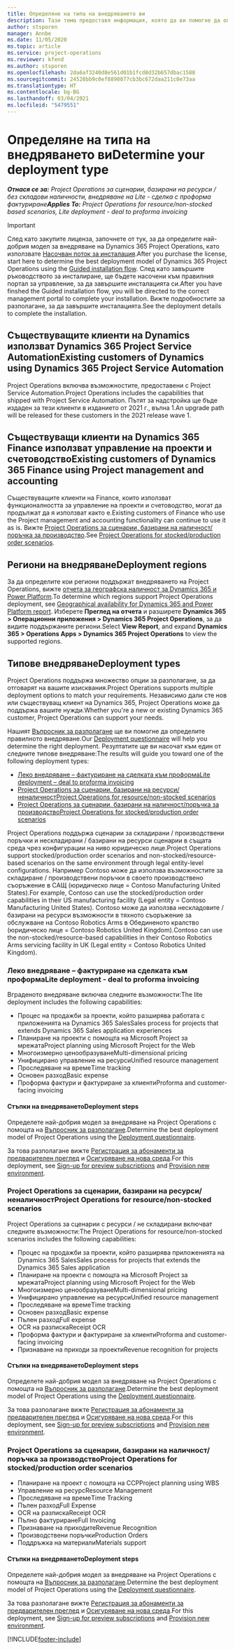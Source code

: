 ```yaml
---
title: Определяне на типа на внедряването ви
description: Тази тема предоставя информация, която да ви помогне да определите правилния тип на внедряване за Project Operations за фирмата си.
author: stsporen
manager: Annbe
ms.date: 11/05/2020
ms.topic: article
ms.service: project-operations
ms.reviewer: kfend
ms.author: stsporen
ms.openlocfilehash: 2da6af3240d8e561d01b1fcd8d32b657dbac1588
ms.sourcegitcommit: 24528bb9c0ef8898077cb3bc672daa211c0e73aa
ms.translationtype: HT
ms.contentlocale: bg-BG
ms.lasthandoff: 03/04/2021
ms.locfileid: "5479551"
---
```

# <a name="determine-your-deployment-type"></a><span data-ttu-id="fc899-103">Определяне на типа на внедряването ви</span><span class="sxs-lookup"><span data-stu-id="fc899-103">Determine your deployment type</span></span>

<span data-ttu-id="fc899-104">_**Отнася се за:** Project Operations за сценарии, базирани на ресурси / без складови наличности, внедряване на Lite - сделка с проформа фактуриране_</span><span class="sxs-lookup"><span data-stu-id="fc899-104">_**Applies To:** Project Operations for resource/non-stocked based scenarios, Lite deployment - deal to proforma invoicing_</span></span>

> [!IMPORTANT]
> <span data-ttu-id="fc899-105">След като закупите лиценза, започнете от тук, за да определите най-добрия модел за внедряване на Dynamics 365 Project Operations, като използвате [Насочван поток за инсталация](https://aka.ms/provisionprojectoperations).</span><span class="sxs-lookup"><span data-stu-id="fc899-105">After you purchase the license, start here to determine the best deployment model of Dynamics 365 Project Operations using the [Guided installation flow](https://aka.ms/provisionprojectoperations).</span></span>
> <span data-ttu-id="fc899-106">След като завършите ръководството за инсталиране, ще бъдете насочени към правилния портал за управление, за да завършите инсталацията си.</span><span class="sxs-lookup"><span data-stu-id="fc899-106">After you have finshed the Guided installation flow, you will be directed to the correct management portal to complete your installation.</span></span> <span data-ttu-id="fc899-107">Вижте подробностите за разполагане, за да завършите инсталацията.</span><span class="sxs-lookup"><span data-stu-id="fc899-107">See the deployment details to complete the installation.</span></span>


## <a name="existing-customers-of-dynamics-using-dynamics-365-project-service-automation"></a><span data-ttu-id="fc899-108">Съществуващите клиенти на Dynamics използват Dynamics 365 Project Service Automation</span><span class="sxs-lookup"><span data-stu-id="fc899-108">Existing customers of Dynamics using Dynamics 365 Project Service Automation</span></span>
<span data-ttu-id="fc899-109">Project Operations включва възможностите, предоставени с Project Service Automation.</span><span class="sxs-lookup"><span data-stu-id="fc899-109">Project Operations includes the capabilities that shipped with Project Service Automation.</span></span> <span data-ttu-id="fc899-110">Пътят за надстройка ще бъде издаден за тези клиенти в изданието от 2021 г., вълна 1.</span><span class="sxs-lookup"><span data-stu-id="fc899-110">An upgrade path will be released for these customers in the 2021 release wave 1.</span></span>

## <a name="existing-customers-of-dynamics-365-finance-using-project-management-and-accounting"></a><span data-ttu-id="fc899-111">Съществуващи клиенти на Dynamics 365 Finance използват управление на проекти и счетоводство</span><span class="sxs-lookup"><span data-stu-id="fc899-111">Existing customers of Dynamics 365 Finance using Project management and accounting</span></span> 

<span data-ttu-id="fc899-112">Съществуващите клиенти на Finance, които използват функционалността за управление на проекти и счетоводство, могат да продължат да я използват както е.</span><span class="sxs-lookup"><span data-stu-id="fc899-112">Existing customers of Finance who use the Project management and accounting functionality can continue to use it as is.</span></span> <span data-ttu-id="fc899-113">Вижте [Project Operations за сценарии, базирани на наличност/поръчка за производство](#pma).</span><span class="sxs-lookup"><span data-stu-id="fc899-113">See [Project Operations for stocked/production order scenarios](#pma).</span></span>


## <a name="deployment-regions"></a><span data-ttu-id="fc899-114">Региони на внедряване</span><span class="sxs-lookup"><span data-stu-id="fc899-114">Deployment regions</span></span>
<span data-ttu-id="fc899-115">За да определите кои региони поддържат внедряването на Project Operations, вижте [отчета за географска наличност за Dynamics 365 и Power Platform](https://dynamics.microsoft.com/en-us/geographic-availability/).</span><span class="sxs-lookup"><span data-stu-id="fc899-115">To determine which regions support Project Operations deployment, see [Geographical availability for Dynamics 365 and Power Platform report](https://dynamics.microsoft.com/en-us/geographic-availability/).</span></span> <span data-ttu-id="fc899-116">Изберете **Преглед на отчета** и разширете **Dynamics 365 > Операционни приложения > Dynamics 365 Project Operations**, за да видите поддържаните региони.</span><span class="sxs-lookup"><span data-stu-id="fc899-116">Select **View Report**, and expand **Dynamics 365 > Operations Apps > Dynamics 365 Project Operations** to view the supported regions.</span></span>

## <a name="deployment-types"></a><span data-ttu-id="fc899-117">Типове внедряване</span><span class="sxs-lookup"><span data-stu-id="fc899-117">Deployment types</span></span>
<span data-ttu-id="fc899-118">Project Operations поддържа множество опции за разполагане, за да отговарят на вашите изисквания.</span><span class="sxs-lookup"><span data-stu-id="fc899-118">Project Operations supports multiple deployment options to match your requirements.</span></span> <span data-ttu-id="fc899-119">Независимо дали сте нов или съществуващ клиент на Dynamics 365, Project Operations може да поддържа вашите нужди.</span><span class="sxs-lookup"><span data-stu-id="fc899-119">Whether you're a new or existing Dynamics 365 customer, Project Operations can support your needs.</span></span>

<span data-ttu-id="fc899-120">Нашият [Въпросник за разполагане](https://aka.ms/provisionprojectoperations) ще ви помогне да определите правилното внедряване.</span><span class="sxs-lookup"><span data-stu-id="fc899-120">Our [Deployment questionnaire](https://aka.ms/provisionprojectoperations) will help you determine the right deployment.</span></span> <span data-ttu-id="fc899-121">Резултатите ще ви насочат към един от следните типове внедряване:</span><span class="sxs-lookup"><span data-stu-id="fc899-121">The results will guide you toward one of the following deployment types:</span></span>

- [<span data-ttu-id="fc899-122">Леко внедряване – фактуриране на сделката към проформа</span><span class="sxs-lookup"><span data-stu-id="fc899-122">Lite deployment – deal to proforma invoicing</span></span>](#lite)
- [<span data-ttu-id="fc899-123">Project Operations за сценарии, базирани на ресурси/неналичност</span><span class="sxs-lookup"><span data-stu-id="fc899-123">Project Operations for resource/non-stocked scenarios</span></span>](#integrated)
- [<span data-ttu-id="fc899-124">Project Operations за сценарии, базирани на наличност/поръчка за производство</span><span class="sxs-lookup"><span data-stu-id="fc899-124">Project Operations for stocked/production order scenarios</span></span>](#pma)

<span data-ttu-id="fc899-125">Project Operations поддържа сценарии за складирани / производствени поръчки и нескладирани / базирани на ресурси сценарии в същата среда чрез конфигурации на ниво юридическо лице.</span><span class="sxs-lookup"><span data-stu-id="fc899-125">Project Operations support stocked/production order scenarios and non-stocked/resource-based scenarios on the same environment through legal entity-level configurations.</span></span> <span data-ttu-id="fc899-126">Например Contoso може да използва възможностите за складиране / производствени поръчки в своето производствено съоръжение в САЩ (юридическо лице = Contoso Manufacturing United States).</span><span class="sxs-lookup"><span data-stu-id="fc899-126">For example, Contoso can use the stocked/production order capabilities in their US manufacturing facility (Legal entity = Contoso Manufacturing United States).</span></span> <span data-ttu-id="fc899-127">Contoso може да използва нескладовите / базирани на ресурси възможности в тяхното съоръжение за обслужване на Contoso Robotics Arms в Обединеното кралство (юридическо лице = Contoso Robotics United Kingdom).</span><span class="sxs-lookup"><span data-stu-id="fc899-127">Contoso can use the non-stocked/resource-based capabilities in their Contoso Robotics Arms servicing facility in UK (Legal entity = Contoso Robotics United Kingdom).</span></span>

### <a name="lite-deployment---deal-to-proforma-invoicing"></a><a  name="lite"></a><span data-ttu-id="fc899-128">Леко внедряване – фактуриране на сделката към проформа</span><span class="sxs-lookup"><span data-stu-id="fc899-128">Lite deployment - deal to proforma invoicing</span></span>

<span data-ttu-id="fc899-129">Вграденото внедряване включва следните възможности:</span><span class="sxs-lookup"><span data-stu-id="fc899-129">The lite deployment includes the following capabilities:</span></span>

- <span data-ttu-id="fc899-130">Процес на продажби за проекти, който разширява работата с приложенията на Dynamics 365 Sales</span><span class="sxs-lookup"><span data-stu-id="fc899-130">Sales process for projects that extends Dynamics 365 Sales application experiences</span></span>
- <span data-ttu-id="fc899-131">Планиране на проекти с помощта на Microsoft Project за мрежата</span><span class="sxs-lookup"><span data-stu-id="fc899-131">Project planning using Microsoft Project for the Web</span></span>
- <span data-ttu-id="fc899-132">Многоизмерно ценообразуване</span><span class="sxs-lookup"><span data-stu-id="fc899-132">Multi-dimensional pricing</span></span>
- <span data-ttu-id="fc899-133">Унифицирано управление на ресурси</span><span class="sxs-lookup"><span data-stu-id="fc899-133">Unified resource management</span></span>
- <span data-ttu-id="fc899-134">Проследяване на време</span><span class="sxs-lookup"><span data-stu-id="fc899-134">Time tracking</span></span>
- <span data-ttu-id="fc899-135">Основен разход</span><span class="sxs-lookup"><span data-stu-id="fc899-135">Basic expense</span></span>
- <span data-ttu-id="fc899-136">Проформа фактури и фактуриране за клиенти</span><span class="sxs-lookup"><span data-stu-id="fc899-136">Proforma and customer-facing invoicing</span></span> 

#### <a name="deployment-steps"></a><span data-ttu-id="fc899-137">Стъпки на внедряването</span><span class="sxs-lookup"><span data-stu-id="fc899-137">Deployment steps</span></span>
<span data-ttu-id="fc899-138">Определете най-добрия модел за внедряване на Project Operations с помощта на [Въпросник за разполагане](https://aka.ms/provisionprojectoperations).</span><span class="sxs-lookup"><span data-stu-id="fc899-138">Determine the best deployment model of Project Operations using the [Deployment questionnaire](https://aka.ms/provisionprojectoperations).</span></span>

<span data-ttu-id="fc899-139">За това разполагане вижте [Регистрация за абонаменти за предварителен преглед](lite-preview-subscription-sign-up.md) и [Осигуряване на нова среда](lite-deployment.md).</span><span class="sxs-lookup"><span data-stu-id="fc899-139">For this deployment, see [Sign-up for preview subscriptions](lite-preview-subscription-sign-up.md) and [Provision new environment](lite-deployment.md).</span></span> 


### <a name="project-operations-for-resourcenon-stocked-scenarios"></a><a name="integrated"></a><span data-ttu-id="fc899-140">Project Operations за сценарии, базирани на ресурси/неналичност</span><span class="sxs-lookup"><span data-stu-id="fc899-140">Project Operations for resource/non-stocked scenarios</span></span>
<span data-ttu-id="fc899-141">Project Operations за сценарии с ресурси / не складирани включват следните възможности:</span><span class="sxs-lookup"><span data-stu-id="fc899-141">The Project Operations for resource/non-stocked scenarios includes the following capabilities:</span></span>
 
- <span data-ttu-id="fc899-142">Процес на продажби за проекти, който разширява приложенията на Dynamics 365 Sales</span><span class="sxs-lookup"><span data-stu-id="fc899-142">Sales process for projects that extends the Dynamics 365 Sales application</span></span>
- <span data-ttu-id="fc899-143">Планиране на проекти с помощта на Microsoft Project за мрежата</span><span class="sxs-lookup"><span data-stu-id="fc899-143">Project planning using Microsoft Project for the Web</span></span>
- <span data-ttu-id="fc899-144">Многоизмерно ценообразуване</span><span class="sxs-lookup"><span data-stu-id="fc899-144">Multi-dimensional pricing</span></span>
- <span data-ttu-id="fc899-145">Унифицирано управление на ресурси</span><span class="sxs-lookup"><span data-stu-id="fc899-145">Unified resource management</span></span>
- <span data-ttu-id="fc899-146">Проследяване на време</span><span class="sxs-lookup"><span data-stu-id="fc899-146">Time tracking</span></span>
- <span data-ttu-id="fc899-147">Основен разход</span><span class="sxs-lookup"><span data-stu-id="fc899-147">Basic expense</span></span>
- <span data-ttu-id="fc899-148">Пълен разход</span><span class="sxs-lookup"><span data-stu-id="fc899-148">Full expense</span></span>
- <span data-ttu-id="fc899-149">OCR на разписка</span><span class="sxs-lookup"><span data-stu-id="fc899-149">Receipt OCR</span></span>
- <span data-ttu-id="fc899-150">Проформа фактури и фактуриране за клиенти</span><span class="sxs-lookup"><span data-stu-id="fc899-150">Proforma and customer-facing invoicing</span></span> 
- <span data-ttu-id="fc899-151">Признаване на приходи за проекти</span><span class="sxs-lookup"><span data-stu-id="fc899-151">Revenue recognition for projects</span></span>

#### <a name="deployment-steps"></a><span data-ttu-id="fc899-152">Стъпки на внедряването</span><span class="sxs-lookup"><span data-stu-id="fc899-152">Deployment steps</span></span>
<span data-ttu-id="fc899-153">Определете най-добрия модел за внедряване на Project Operations с помощта на [Въпросник за разполагане](https://aka.ms/provisionprojectoperations).</span><span class="sxs-lookup"><span data-stu-id="fc899-153">Determine the best deployment model of Project Operations using the [Deployment questionnaire](https://aka.ms/provisionprojectoperations).</span></span>

<span data-ttu-id="fc899-154">За това разполагане вижте [Регистрация за абонаменти за предварителен преглед](resource-sign-up-preview-subscription.md) и [Осигуряване на нова среда](resource-provision-new-environment.md).</span><span class="sxs-lookup"><span data-stu-id="fc899-154">For this deployment, see [Sign-up for preview subscriptions](resource-sign-up-preview-subscription.md) and [Provision new environment](resource-provision-new-environment.md).</span></span> 


### <a name="project-operations-for-stockedproduction-order-scenarios"></a><a name="pma"></a><span data-ttu-id="fc899-155">Project Operations за сценарии, базирани на наличност/поръчка за производство</span><span class="sxs-lookup"><span data-stu-id="fc899-155">Project Operations for stocked/production order scenarios</span></span>

- <span data-ttu-id="fc899-156">Планиране на проект с помощта на ССР</span><span class="sxs-lookup"><span data-stu-id="fc899-156">Project planning using WBS</span></span>
- <span data-ttu-id="fc899-157">Управление на ресурс</span><span class="sxs-lookup"><span data-stu-id="fc899-157">Resource Management</span></span>
- <span data-ttu-id="fc899-158">Проследяване на време</span><span class="sxs-lookup"><span data-stu-id="fc899-158">Time Tracking</span></span>
- <span data-ttu-id="fc899-159">Пълен разход</span><span class="sxs-lookup"><span data-stu-id="fc899-159">Full Expense</span></span>
- <span data-ttu-id="fc899-160">OCR на разписка</span><span class="sxs-lookup"><span data-stu-id="fc899-160">Receipt OCR</span></span>
- <span data-ttu-id="fc899-161">Пълно фактуриране</span><span class="sxs-lookup"><span data-stu-id="fc899-161">Full Invoicing</span></span>
- <span data-ttu-id="fc899-162">Признаване на приходите</span><span class="sxs-lookup"><span data-stu-id="fc899-162">Revenue Recognition</span></span>
- <span data-ttu-id="fc899-163">Производствени поръчки</span><span class="sxs-lookup"><span data-stu-id="fc899-163">Production Orders</span></span>
- <span data-ttu-id="fc899-164">Поддръжка на материали</span><span class="sxs-lookup"><span data-stu-id="fc899-164">Materials support</span></span>

#### <a name="deployment-steps"></a><span data-ttu-id="fc899-165">Стъпки на внедряването</span><span class="sxs-lookup"><span data-stu-id="fc899-165">Deployment steps</span></span>
<span data-ttu-id="fc899-166">Определете най-добрия модел за внедряване на Project Operations с помощта на [Въпросник за разполагане](https://aka.ms/provisionprojectoperations).</span><span class="sxs-lookup"><span data-stu-id="fc899-166">Determine the best deployment model of Project Operations using the [Deployment questionnaire](https://aka.ms/provisionprojectoperations).</span></span>

<span data-ttu-id="fc899-167">За това разполагане вижте [Регистрация за абонаменти за предварителен преглед](https://docs.microsoft.com/dynamics365/fin-ops-core/dev-itpro/dev-tools/sign-up-preview-subscription?toc=/dynamics365/finance/toc.json) и [Осигуряване на нова среда](https://docs.microsoft.com/dynamics365/fin-ops-core/dev-itpro/deployment/deploy-demo-environment?toc=/dynamics365/finance/toc.json).</span><span class="sxs-lookup"><span data-stu-id="fc899-167">For this deployment, see [Sign-up for preview subscriptions](https://docs.microsoft.com/dynamics365/fin-ops-core/dev-itpro/dev-tools/sign-up-preview-subscription?toc=/dynamics365/finance/toc.json) and [Provision new environment](https://docs.microsoft.com/dynamics365/fin-ops-core/dev-itpro/deployment/deploy-demo-environment?toc=/dynamics365/finance/toc.json).</span></span> 



[!INCLUDE[footer-include](../includes/footer-banner.md)]
